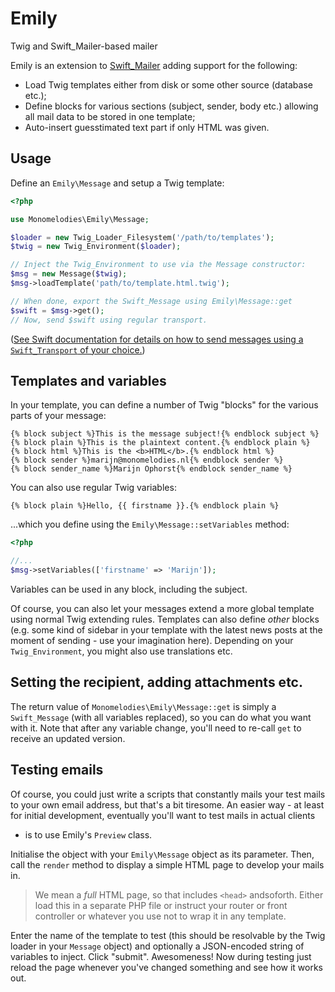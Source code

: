 # Emily
Twig and Swift_Mailer-based mailer

Emily is an extension to [Swift_Mailer](http://swiftmailer.org) adding support
for the following:

- Load Twig templates either from disk or some other source (database etc.);
- Define blocks for various sections (subject, sender, body etc.) allowing
  all mail data to be stored in one template;
- Auto-insert guesstimated text part if only HTML was given.

## Usage
Define an `Emily\Message` and setup a Twig template:

```php
<?php

use Monomelodies\Emily\Message;

$loader = new Twig_Loader_Filesystem('/path/to/templates');
$twig = new Twig_Environment($loader);

// Inject the Twig_Environment to use via the Message constructor:
$msg = new Message($twig);
$msg->loadTemplate('path/to/template.html.twig');

// When done, export the Swift_Message using Emily\Message::get
$swift = $msg->get();
// Now, send $swift using regular transport.

```

([See Swift documentation for details on how to send messages using a
`Swift_Transport` of your choice.](http://swiftmailer.org/docs/sending.html))

## Templates and variables
In your template, you can define a number of Twig "blocks" for the various
parts of your message:

```twig
{% block subject %}This is the message subject!{% endblock subject %}
{% block plain %}This is the plaintext content.{% endblock plain %}
{% block html %}This is the <b>HTML</b>.{% endblock html %}
{% block sender %}marijn@monomelodies.nl{% endblock sender %}
{% block sender_name %}Marijn Ophorst{% endblock sender_name %}

```

You can also use regular Twig variables:

```twig
{% block plain %}Hello, {{ firstname }}.{% endblock plain %}

```

...which you define using the `Emily\Message::setVariables` method:

```php
<?php

//...
$msg->setVariables(['firstname' => 'Marijn']);

```

Variables can be used in any block, including the subject.

Of course, you can also let your messages extend a more global template using
normal Twig extending rules. Templates can also define _other_ blocks (e.g. some
kind of sidebar in your template with the latest news posts at the moment of
sending - use your imagination here). Depending on your `Twig_Environment`, you
might also use translations etc.

## Setting the recipient, adding attachments etc.
The return value of `Monomelodies\Emily\Message::get` is simply a
`Swift_Message` (with all variables replaced), so you can do what you want with
it. Note that after any variable change, you'll need to re-call `get` to receive
an updated version.

## Testing emails
Of course, you could just write a scripts that constantly mails your test mails
to your own email address, but that's a bit tiresome. An easier way - at least
for initial development, eventually you'll want to test mails in actual clients
- is to use Emily's `Preview` class.

Initialise the object with your `Emily\Message` object as its parameter. Then,
call the `render` method to display a simple HTML page to develop your mails in.

> We mean a _full_ HTML page, so that includes `<head>` andsoforth. Either load
> this in a separate PHP file or instruct your router or front controller or
> whatever you use not to wrap it in any template.

Enter the name of the template to test (this should be resolvable by the Twig
loader in your `Message` object) and optionally a JSON-encoded string of
variables to inject. Click "submit". Awesomeness! Now during testing just reload
the page whenever you've changed something and see how it works out.


